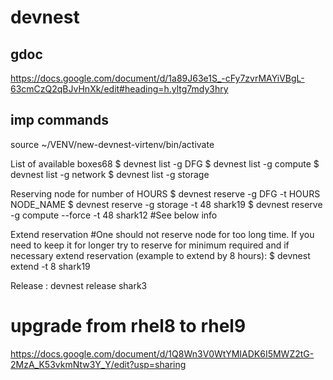 # devnest

## gdoc
 https://docs.google.com/document/d/1a89J63e1S_-cFy7zvrMAYiVBgL-63cmCzQ2qBJvHnXk/edit#heading=h.yltg7mdy3hry

## imp commands

source ~/VENV/new-devnest-virtenv/bin/activate

List of available boxes68 
$ devnest list -g DFG
$ devnest list -g compute
$ devnest list -g network
$ devnest list -g storage

Reserving node for number of HOURS
$ devnest reserve -g DFG -t HOURS NODE_NAME
$ devnest reserve -g storage -t 48 shark19
$ devnest reserve -g compute --force -t 48 shark12 #See below info

Extend reservation
#One should not reserve node for too long time. If you need to keep it for longer try to reserve for minimum required and if necessary extend reservation (example to extend by 8 hours):
$ devnest extend -t 8 shark19

Release :
devnest release shark3

# upgrade from rhel8 to rhel9

https://docs.google.com/document/d/1Q8Wn3V0WtYMIADK6I5MWZ2tG-2MzA_K53vkmNtw3Y_Y/edit?usp=sharing

